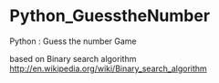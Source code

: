 Python_GuesstheNumber
=====================

Python : Guess the number Game

based on Binary search algorithm
http://en.wikipedia.org/wiki/Binary_search_algorithm
